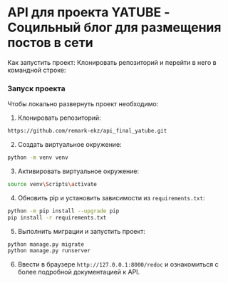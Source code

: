 # API для проекта YATUBE - Социльный блог для размещения постов в сети

Как запустить проект:
Клонировать репозиторий и перейти в него в командной строке:
### Запуск проекта
Чтобы локально развернуть проект необходимо:

1. Клонировать репозиторий:
```bash
https://github.com/remark-ekz/api_final_yatube.git
```

2. Создать виртуальное окружение:
```bash
python -m venv venv
```

3. Активировать виртуальное окружение:
```bash
source venv\Scripts\activate
```

4. Обновить pip и установить зависимости из ```requirements.txt```:
```bash
python -m pip install --upgrade pip
pip install -r requirements.txt
```

5. Выполнить миграции и запустить проект:
```bash
python manage.py migrate
python manage.py runserver
```
6. Ввести в браузере ```http://127.0.0.1:8000/redoc``` и ознакомиться с более подробной документацией к API.
